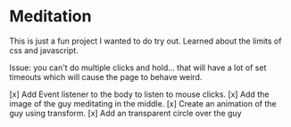 # Meditation

This is just a fun project I wanted to do try out. Learned about the limits of css and javascript.

Issue: you can't do multiple clicks and hold... that will have a lot of set timeouts which will cause the page to behave weird.

[x] Add Event listener to the body to listen to mouse clicks.
[x] Add the image of the guy meditating in the middle.
[x] Create an animation of the guy using transform.
[x] Add an transparent circle over the guy
